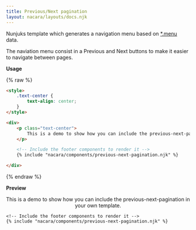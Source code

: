 ```yaml
---
title: Previous/Next pagination
layout: nacara/layouts/docs.njk
---
```


Nunjuks template which generates a navigation menu based on [*.menu](/docs/configuration/menus) data.

The naviation menu consist in a Previous and Next buttons to make it easier to navigate between pages.

**Usage**

{% raw %}
```html
<style>
    .text-center {
        text-align: center;
    }
</style>

<div>
    <p class="text-center">
        This is a demo to show how you can include the previous-next-pagination in your own template.
    </p>

    <!-- Include the footer components to render it -->
    {% include "nacara/components/previous-next-pagination.njk" %}

</div>
```
{% endraw %}

**Preview**

<style>
    .text-center {
        text-align: center;
    }
</style>
<div class="nunjuck-preview">
    <p class="text-center">
        This is a demo to show how you can include the previous-next-pagination in your own template.
    </p>

    <!-- Include the footer components to render it -->
    {% include "nacara/components/previous-next-pagination.njk" %}

</div>
